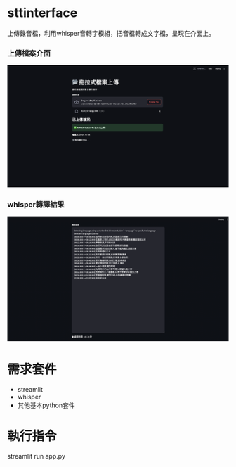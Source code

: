 # sttinterface
上傳錄音檔，利用whisper音轉字模組，把音檔轉成文字檔，呈現在介面上。

### 上傳檔案介面
![網站介面](images/demo.png)

### whisper轉譯結果
![轉譯範例](images/demo2.png)


# 需求套件
- streamlit
- whisper
- 其他基本python套件

# 執行指令
streamlit run app.py

